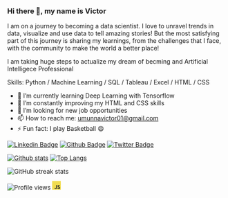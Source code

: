 ### Hi there 👋, my name is Victor

I am on a journey to becoming a data scientist. I love to unravel trends in data, visualize and use data to tell amazing stories! But the most satisfying part of this journey is sharing my learnings, from the challenges that I face, with the community to make the world a better place!

I am taking huge steps to actualize my dream of becming and Artificial Intelligece Professional

Skills: Python / Machine Learning / SQL / Tableau / Excel / HTML / CSS

- 🌱 I’m currently learning Deep Learning with Tensorflow
- 🔭 I’m constantly improving my HTML and CSS skills
- 🤔 I’m looking for new job opportunities 
- 📫 How to reach me: umunnavictor01@gmail.com
- ⚡ Fun fact: I play Basketball 😄 

[![Linkedin Badge](https://img.shields.io/badge/-VictorUmunna-0072b1?style=flat&logo=Linkedin&logoColor=white&link=https://linkedin.com/in/umunna-victor-obinna/)](linkedin.com/in/umunna-victor-obinna/) [![Github Badge](https://img.shields.io/badge/-VictorUmunnna-grey?style=flat&logo=github&logoColor=white&link=https://github.com/VictorUmunna/)](https://github.com/VictorUmunna/) [![Twitter Badge](https://img.shields.io/badge/-Mazi_Obinna-00acee?style=flat&logo=twitter&logoColor=white&link=https://www.twitter.com/Mazi_Obinna/)](https://www.twitter.com/Mazi_Obinna/) 

[![Github stats](https://github-readme-stats.vercel.app/api?username=VictorUmunna&show_icons=true&include_all_commits=true)](https://github.com/VictorUmunna/github-readme-stats)
[![Top Langs](https://github-readme-stats.vercel.app/api/top-langs/?username=VictorUmunna&layout=compact)](https://github.com/VictorUmunna/github-readme-stats) 

![GitHub streak stats](https://github-readme-streak-stats.herokuapp.com/?user=VictorUmunna) 

![Profile views](https://gpvc.arturio.dev/VictorUmunna) 
<code><img height="20" src="https://raw.githubusercontent.com/github/explore/80688e429a7d4ef2fca1e82350fe8e3517d3494d/topics/javascript/javascript.png"></code>

<!---
VictorUmunna/VictorUmunna is a ✨ special ✨ repository because its `README.md` (this file) appears on your GitHub profile.
You can click the Preview link to take a look at your changes.
--->
